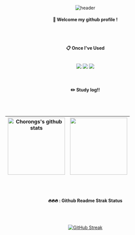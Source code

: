 <div align="center"> 
  
  ![header](https://capsule-render.vercel.app/api?type=Waving&color=00040a&height=280&section=header&text=MyeongJun&fontColor=f0f2f5&fontSize=80&animation=fadeIn&fontAlignY=30)
  
####  :wave: Welcome my github profile !

  
 <br/>
 <br/>
  
####  :clipboard: Once I've Used 
  
 <br/>
  
<img src="https://img.shields.io/badge/JAVA-007396?style=for-the-badge&logo=Java&logoColor=white">
<img src="https://img.shields.io/badge/Spring-6DB33F?style=for-the-badge&logo=Spring&logoColor=white">
<img src="https://img.shields.io/badge/github-181717?style=for-the-badge&logo=github&logoColor=white">
 
   <br/>
   <br/>
  <br/>
 
  #### :pencil2: Study log!!
  <br/>
  <br/>

<table>
  <thead>
    <tr>
      <th>
<a href="https://github.com/chorongs"><img align="center" style="height:180px" src="https://github-readme-stats.vercel.app/api?username=chorongs&show_icons=true&include_all_commits=true&theme=nord&hide_border=true" alt="Chorongs's github stats" /></a>
        </a>
      </th>
      <th>
<a href="https://github.com/chorongs"><img align="center" style="height:180px" src="https://github-readme-stats.vercel.app/api/top-langs/?username=chorongs&layout=compact&theme=nord&hide_border=true" /></a>
      </th>
    </tr>
  </thead>
</table>
<br/>
<br/>

#### 🔥🔥🔥 : Github Readme Strak Status

<br/>
<br/>

[![GitHub Streak](https://streak-stats.demolab.com?user=chorongs&theme=dark&hide_border=true)](https://git.io/streak-stats)

</div>
